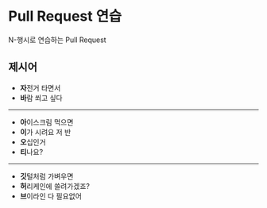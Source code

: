 # Pull Request 연습
N-행시로 연습하는 Pull Request

## 제시어
- **자**전거 타면서
- **바**람 쐬고 싶다
---
- **아**이스크림 먹으면
- **이**가 시려요 저 반
- **오**십인거
- **티**나요?
---
- **깃**털처럼 가벼우면
- **허**리케인에 쓸려가겠죠?
- **브**이라인 다 필요없어




